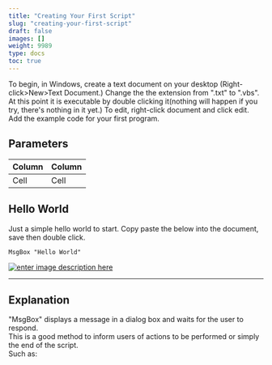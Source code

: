 ```yaml
---
title: "Creating Your First Script"
slug: "creating-your-first-script"
draft: false
images: []
weight: 9989
type: docs
toc: true
---
```


To begin, in Windows, create a text document on your desktop (Right-click>New>Text Document.) Change the the extension from ".txt" to ".vbs". At this point it is executable by double clicking it(nothing will happen if you try, there's nothing in it yet.) To edit, right-click document and click edit. Add the example code for your first program.

## Parameters
| Column | Column |
| ------ | ------ |
| Cell   | Cell   |






## Hello World
Just a simple hello world to start. Copy paste the below into the document, save then double click.

`MsgBox "Hello World"`

[![enter image description here][1]][1]


  [1]: https://i.stack.imgur.com/rBTgF.png
 <hr /> 
<h2><b>Explanation</b></h2>

"MsgBox" displays a message in a dialog box and waits for the user to respond. <br>
This is a good method to inform users of actions to be performed or simply the end of the script.<br>
Such as:<br>

